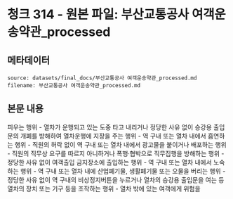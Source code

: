 # 청크 314 - 원본 파일: 부산교통공사 여객운송약관_processed

## 메타데이터

```
source: datasets/final_docs/부산교통공사 여객운송약관_processed.md
filename: 부산교통공사 여객운송약관_processed.md
```

## 본문 내용

피우는 행위 - 열차가 운행되고 있는 도중 타고 내리거나 정당한 사유 없이 승강용 출입문의 개폐를 방해하여 열차운행에 지장을 주는 행위 - 역 구내 또는 열차 내에서 흡연하는 행위 - 직원의 허락 없이 역 구내 또는 열차 내에서 광고물을 붙이거나 배포하는 행위 - 직원의 직무상 요구를 따르지 아니하거나 폭행·협박으로 직무집행을 방해하는 행위 - 정당한 사유 없이 여객출입 금지장소에 출입하는 행위 - 역 구내 또는 열차 내에서 노숙하는 행위 - 역 구내 또는 열차 내에 산업폐기물, 생활폐기물 또는 오물을 버리는 행위 - 정당한 사유 없이 역 구내의 비상정지버튼을 누르거나 열차의 승강용 출입문을 여는 등 열차의 장치 또는 기구 등을 조작하는 행위 - 열차 밖에 있는 여객에게 위험을